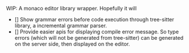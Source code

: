 WIP: A monaco editor library wrapper. Hopefully it will

- [] Show grammar errors before code execution through tree-sitter library, a incremental grammar parser.
- [] Provide easier apis for displaying compile error message. So type errors (which will not be generated from tree-sitter) can be generated on the server side, then displayed on the editor.